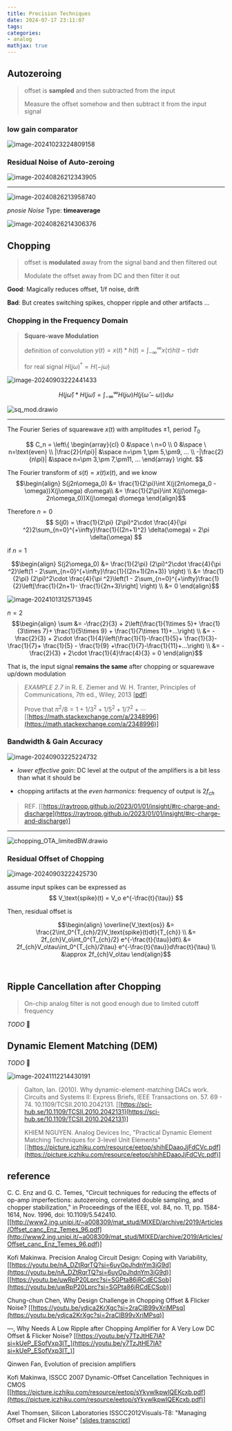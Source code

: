 ```yaml
---
title: Precision Techniques
date: 2024-07-17 23:11:07
tags:
categories:
- analog
mathjax: true
---
```


## Autozeroing

> offset is **sampled** and then subtracted from the input
>
> Measure the offset somehow and then subtract it from the input signal



###  low gain comparator

![image-20241023224809158](precision/image-20241023224809158.png)



### Residual Noise of Auto-zeroing

![image-20240826212343905](precision/image-20240826212343905.png)

---



![image-20240826213958740](precision/image-20240826213958740.png)



*pnosie Noise* Type: **timeaverage**

![image-20240826214306376](precision/image-20240826214306376.png)




## Chopping

> offset is **modulated** away from the signal band and then filtered out
>
> Modulate the offset away from DC and then filter it out

**Good**: Magically reduces offset, 1/f noise, drift

**Bad**: But creates switching spikes, chopper ripple and other artifacts …



### Chopping in the Frequency Domain

> **Square-wave Modulation**
>
> definition of convolution $y(t) = x(t)*h(t)= \int_{-\infty}^{\infty} x(\tau)h(t-\tau)d\tau$
>
> for real signal $H(j\omega)^*=H(-j\omega)$​

![image-20240903222441433](precision/image-20240903222441433.png)

$$
H(j\hat{\omega})*H(j\hat{\omega}) = \int_{-\infty}^{\infty}H(j\omega)H(j(\hat{\omega}-\omega))d\omega
$$


![sq_mod.drawio](precision/sq_mod.drawio.svg)

---

The Fourier Series of squarewave $x(t)$ with amplitudes $\pm 1$, period $T_0$

$$
C_n = \left\{ \begin{array}{cl}
0 &\space \ n=0 \\
0 &\space \ n=\text{even} \\
|\frac{2}{n\pi}| &\space n=\pm 1,\pm 5,\pm9, ... \\
-|\frac{2}{n\pi}| &\space n=\pm 3,\pm 7,\pm11, ...
\end{array} \right.
$$

The Fourier transform of $s(t)=x(t)x(t)$, and we know
$$\begin{align}
S(j2n\omega_0) &= \frac{1}{2\pi}\int X(j(2n\omega_0 -\omega))X(j\omega) d\omega\\
&= \frac{1}{2\pi}\int X(j(\omega-2n\omega_0))X(j\omega) d\omega
\end{align}$$

Therefore $n=0$
$$
S(j0) = \frac{1}{2\pi} (2\pi)^2\cdot \frac{4}{\pi ^2}2\sum_{n=0}^{+\infty}\frac{1}{(2n+1)^2} \delta(\omega) = 2\pi \delta(\omega)
$$

if $n=1$

$$\begin{align}
S(j2\omega_0) &= \frac{1}{2\pi} (2\pi)^2\cdot \frac{4}{\pi ^2}\left(1 - 2\sum_{n=0}^{+\infty}\frac{1}{(2n+1)(2n+3)} \right) \\
&=  \frac{1}{2\pi} (2\pi)^2\cdot \frac{4}{\pi ^2}\left(1 - 2\sum_{n=0}^{+\infty}\frac{1}{2}\left[\frac{1}{2n+1}- \frac{1}{2n+3}\right] \right) \\
&= 0
\end{align}$$

![image-20241013125713945](precision/image-20241013125713945.png)

$n=2$
$$\begin{align}
\sum &= -\frac{2}{3} + 2\left(\frac{1}{1\times 5}+ \frac{1}{3\times 7}+ \frac{1}{5\times 9} + \frac{1}{7\times 11}+...\right) \\
&= -\frac{2}{3} + 2\cdot \frac{1}{4}\left(\frac{1}{1}-\frac{1}{5}+ \frac{1}{3}- \frac{1}{7}+ \frac{1}{5} - \frac{1}{9} +\frac{1}{7}-\frac{1}{11}+...\right)  \\
&= -\frac{2}{3} + 2\cdot \frac{1}{4}\frac{4}{3} = 0
\end{align}$$




That is, the input signal **remains the same** after chopping or squarewave up/down modulation


> *EXAMPLE 2.7* in R. E. Ziemer and W. H. Tranter, Principles of Communications, 7th ed., Wiley, 2013 [[pdf](https://physicaeducator.wordpress.com/wp-content/uploads/2018/03/principles-of-communications-7th-edition-ziemer.pdf)]
>
> Prove that $\pi^2/8 = 1 + 1/3^2 + 1/5^2 + 1/7^2 + \cdots$ [[https://math.stackexchange.com/a/2348996](https://math.stackexchange.com/a/2348996)]



### Bandwidth & Gain Accuracy

![image-20240903225224732](precision/image-20240903225224732.png)

- *lower effective gain*: DC level at the output of the amplifiers is a bit less than what it should be



- chopping artifacts at the *even harmonics*:  frequency of output is $2f_{ch}$



> REF. [[https://raytroop.github.io/2023/01/01/insight/#rc-charge-and-discharge](https://raytroop.github.io/2023/01/01/insight/#rc-charge-and-discharge)]

---




![chopping_OTA_limitedBW.drawio](precision/chopping_OTA_limitedBW.drawio.svg)



### Residual Offset of Chopping

![image-20240903222425730](precision/image-20240903222425730.png)

assume input spikes can be expressed as
$$
V_\text{spike}(t) = V_o e^{-\frac{t}{\tau}}
$$

Then, residual offset is

$$\begin{align}
\overline{V_\text{os}} &= \frac{2\int_0^{T_{ch}/2}V_\text{spike}(t)dt}{T_{ch}} \\
&= 2f_{ch}V_o\int_0^{T_{ch}/2}  e^{-\frac{t}{\tau}}dt\\
&= 2f_{ch}V_o\tau\int_0^{T_{ch}/2\tau} e^{-\frac{t}{\tau}}d\frac{t}{\tau} \\
&\approx 2f_{ch}V_o\tau 
\end{align}$$​



## Ripple Cancellation after Chopping

> On-chip analog filter is not good enough due to limited cutoff frequency


*TODO* &#128197;





## Dynamic Element Matching (DEM)

*TODO* &#128197;

![image-20241112214430191](precision/image-20241112214430191.png)







> Galton, Ian. (2010). Why dynamic-element-matching DACs work. Circuits and Systems II: Express Briefs, IEEE Transactions on. 57. 69 - 74. 10.1109/TCSII.2010.2042131. [[https://sci-hub.se/10.1109/TCSII.2010.2042131](https://sci-hub.se/10.1109/TCSII.2010.2042131)]
>
> KHIEM NGUYEN. Analog Devices Inc, "Practical Dynamic Element Matching Techniques for 3-level Unit Elements" [[https://picture.iczhiku.com/resource/eetop/shihEDaaoJjFdCVc.pdf](https://picture.iczhiku.com/resource/eetop/shihEDaaoJjFdCVc.pdf)]


## reference

C. C. Enz and G. C. Temes, "Circuit techniques for reducing the effects of op-amp imperfections: autozeroing, correlated double sampling, and chopper stabilization," in Proceedings of the IEEE, vol. 84, no. 11, pp. 1584-1614, Nov. 1996, doi: 10.1109/5.542410. [[http://www2.ing.unipi.it/~a008309/mat_stud/MIXED/archive/2019/Articles/Offset_canc_Enz_Temes_96.pdf](http://www2.ing.unipi.it/~a008309/mat_stud/MIXED/archive/2019/Articles/Offset_canc_Enz_Temes_96.pdf)]

Kofi Makinwa. Precision Analog Circuit Design: Coping with Variability, [[https://youtu.be/nA_DZtRqrTQ?si=6uyOpJhdnYm3iG9d](https://youtu.be/nA_DZtRqrTQ?si=6uyOpJhdnYm3iG9d)] [[https://youtu.be/uwRpP20Lprc?si=SGPta86jRCdECSob](https://youtu.be/uwRpP20Lprc?si=SGPta86jRCdECSob)]

 Chung-chun Chen, Why Design Challenge in Chopping Offset & Flicker Noise? [[https://youtu.be/ydjca2KrXgc?si=2raCIB99vXriMPsq](https://youtu.be/ydjca2KrXgc?si=2raCIB99vXriMPsq)]

—, Why Needs A Low Ripple after Chopping Amplifier for A Very Low DC Offset & Flicker Noise? [[https://youtu.be/y7TzJtHE7IA?si=kUeP_ESofVxp3IT_](https://youtu.be/y7TzJtHE7IA?si=kUeP_ESofVxp3IT_)]

Qinwen Fan, Evolution of precision amplifiers

Kofi Makinwa, ISSCC 2007 Dynamic-Offset Cancellation Techniques in CMOS [[https://picture.iczhiku.com/resource/eetop/sYkywlkpwIQEKcxb.pdf](https://picture.iczhiku.com/resource/eetop/sYkywlkpwIQEKcxb.pdf)]

Axel Thomsen, Silicon Laboratories  ISSCC2012Visuals-T8: "Managing Offset and Flicker Noise" [[slides](https://www.nishanchettri.com/isscc-slides/2012%20ISSCC/TUTORIALS/ISSCC2012Visuals-T8.pdf),[transcript](https://www.nishanchettri.com/isscc-slides/2012%20ISSCC/TUTORIALS/T8%20Transcription.pdf)]
